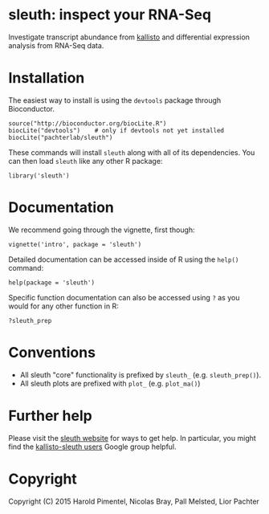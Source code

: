 # sleuth: inspect your RNA-Seq

Investigate transcript abundance from
[kallisto](https://github.com/pimentel/kallisto) and differential expression
analysis from RNA-Seq data.

# Installation

The easiest way to install is using the `devtools` package through Bioconductor.

```{r}
source("http://bioconductor.org/biocLite.R")
biocLite("devtools")    # only if devtools not yet installed
biocLite("pachterlab/sleuth")
```

These commands will install `sleuth` along with all of its dependencies. You
can then load `sleuth` like any other R package:

```{r}
library('sleuth')
```

# Documentation

We recommend going through the vignette, first though:

```{r}
vignette('intro', package = 'sleuth')
```

Detailed documentation can be accessed inside of R using the `help()` command:

```{r}
help(package = 'sleuth')
```

Specific function documentation can also be accessed using `?` as you would for
any other function in R:

```{r}
?sleuth_prep
```

# Conventions

- All sleuth "core" functionality is prefixed by `sleuth_` (e.g.
`sleuth_prep()`).
- All sleuth plots are prefixed with `plot_` (e.g. `plot_ma()`)


# Further help

Please visit the [sleuth website](https://pachterlab.github.io/sleuth) for
ways to get help. In particular, you might find the [kallisto-sleuth
users](https://groups.google.com/forum/#!forum/sleuth-sleuth-users) Google
group helpful.

# Copyright

Copyright (C) 2015  Harold Pimentel, Nicolas Bray, Pall Melsted, Lior Pachter
